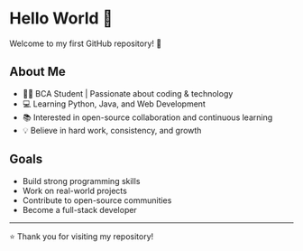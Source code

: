 # Hello World 👋

Welcome to my first GitHub repository! 🚀  

## About Me
- 👨‍🎓 BCA Student | Passionate about coding & technology  
- 💻 Learning Python, Java, and Web Development  
- 📚 Interested in open-source collaboration and continuous learning  
- 💡 Believe in hard work, consistency, and growth  

## Goals
- Build strong programming skills  
- Work on real-world projects  
- Contribute to open-source communities  
- Become a full-stack developer  

---
⭐ Thank you for visiting my repository!
